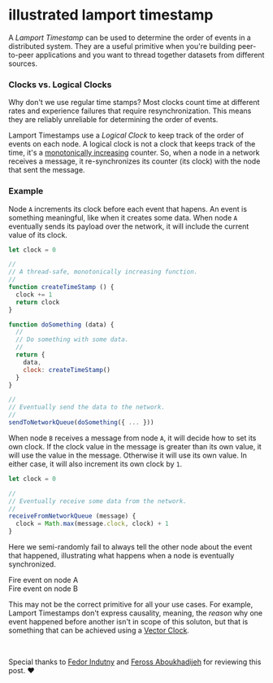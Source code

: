 # illustrated lamport timestamp
A *Lamport Timestamp* can be used to determine the order of events in a
distributed system. They are a useful primitive when you're building
peer-to-peer applications and you want to thread together datasets from
different sources.

### Clocks vs. Logical Clocks
Why don't we use regular time stamps? Most clocks count time at different rates
and experience failures that require resynchronization. This means they are
reliably unreliable for determining the order of events.

Lamport Timestamps use a *Logical Clock* to keep track of the order of events
on each node. A logical clock is not a clock that keeps track of the time, it's
a [monotonically increasing][1] counter. So, when a node in a network receives a message, it
re-synchronizes its counter (its clock) with the node that sent the message.

### Example
Node `A` increments its clock before each event that hapens. An event is
something meaningful, like when it creates some data. When node `A`
eventually sends its payload over the network, it will include the current
value of its clock.

```js
let clock = 0

//
// A thread-safe, monotonically increasing function.
//
function createTimeStamp () {
  clock += 1
  return clock 
}

function doSomething (data) {
  //
  // Do something with some data.
  //
  return {
    data,
    clock: createTimeStamp()
  }
}

//
// Eventually send the data to the network.
//
sendToNetworkQueue(doSomething({ ... }))
```

When node `B` receives a message from node `A`, it will decide how to set
its own clock. If the clock value in the message is greater than its own
value, it will use the value in the message. Otherwise it will use its own
value. In either case, it will also increment its own clock by `1`.

```js
let clock = 0

//
// Eventually receive some data from the network.
//
receiveFromNetworkQueue (message) {
  clock = Math.max(message.clock, clock) + 1
}
```

Here we semi-randomly fail to always tell the other node about the event that
happened, illustrating what happens when a node is eventually synchronized.

<div id="lamport-timestamp">
  <div id="timeline-node-a" class="timeline"></div>
  <div id="timeline-node-b" class="timeline"></div>
</div>

<div id="node-event-links">
  <div data-name="a">Fire event on node A</div>
  <div data-name="b">Fire event on node B</div>
</div>

This may not be the correct primitive for all your use cases. For example,
Lamport Timestamps don't express causality, meaning, the *reason* why one
event happened before another isn't in scope of this soluton, but that is
something that can be achieved using a [Vector Clock][2].

<script>
  
  function ready () {
    const timelineA = document.getElementById('timeline-node-a')
    timelineA.dataset.name = "node a"

    const timelineB = document.getElementById('timeline-node-b')
    timelineB.dataset.name = "node b"

    let clockA = 0
    let clockB = 0

    function reset () {
      clockA = 0
      clockB = 0
      while(timelineA.firstChild) timelineA.firstChild.remove()
      while(timelineB.firstChild) timelineB.firstChild.remove()
    }

    let timer = null

    function createEvent (timeline, clock) {
      if (clock === 25) {
        clock = 1
        reset()
      }

      [...timeline.querySelectorAll('.clock')].map(el => {
        el.classList.remove('show')
      })

      const event = document.createElement('div')
      event.classList.add('event')

      const tooltip = document.createElement('div')
      tooltip.className = 'clock show'
      tooltip.textContent = `Clock = ${clock}`

      event.style.left = `${clock * 25}px`
      event.appendChild(tooltip)

      timeline.appendChild(event)
      timer = setTimeout(() => {
        tooltip.classList.remove('show')
      }, 2048)
    }

    function nodeA (n) {
      if (n > 0) {
        clockA = Math.max(n, clockA) + 1
      } else {
        clockA++

        if (Math.floor(Math.random() * 100) % 2 === 0) {
          nodeB(clockA)
        }
      }
      createEvent(timelineA, clockA)
    }

    function nodeB (n) {
      if (n > 0) {
        clockB = Math.max(n, clockB) + 1
      } else {
        clockB++

        if (Math.floor(Math.random() * 100) % 2 === 0) {
          nodeA(clockB)
        }
      }

      createEvent(timelineB, clockB)
    }

    const links = document.getElementById('node-event-links')

    links.addEventListener('click', ({ target }) => {
      switch (target.dataset.name) {
        case 'a':
          nodeA()
          break;
        case 'b':
          nodeB()
          break;
      }
    })
  }
 
  document.addEventListener('DOMContentLoaded', ready)

</script>

<br/>

Special thanks to [Fedor Indutny][3] and [Feross Aboukhadijeh][4] for reviewing
this post. &hearts;

[1]:https://en.wikipedia.org/wiki/Monotonic_function
[2]:https://en.wikipedia.org/wiki/Vector_clock
[3]:https://twitter.com/indutny
[4]:https://twitter.com/feross
